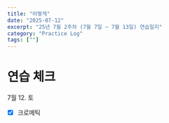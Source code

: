 ```yaml
---
title: "어떻게"
date: "2025-07-12"
excerpt: "25년 7월 2주차 (7월 7일 ~ 7월 13일) 연습일지"
category: "Practice Log"
tags: [""]
---
```



# 연습 체크




7월 12. 토
- [x] 크로메틱




